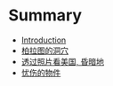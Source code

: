 # Summary

* [Introduction](README.md)
* [柏拉图的洞穴](chapter1.md)
* [透过照片看美国, 昏暗地](chapter2.md)
* [忧伤的物件](chapter3.md)

